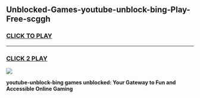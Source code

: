 
## Unblocked-Games-youtube-unblock-bing-Play-Free-scggh
<h3>
<a href="https://premium76.site?title=youtube-unblock-bing&ref=10A">CLICK TO PLAY</a></h3>
<hr>

<h3>
<a href="https://premium76.site?title=youtube-unblock-bing&ref=10A">CLICK 2 PLAY</a>
  
</h3>

<a href="https://premium76.site?title=youtube-unblock-bing&ref=10A"><img src="https://clearcache.store/games.png"></a>


**youtube-unblock-bing games unblocked: Your Gateway to Fun and Accessible Online Gaming**
